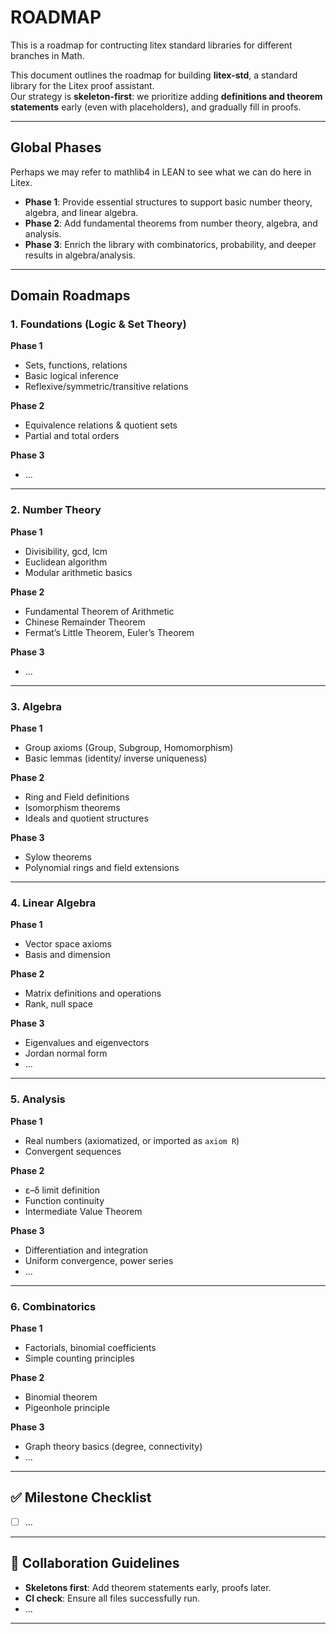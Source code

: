 # ROADMAP
This is a roadmap for contructing litex standard libraries for different branches in Math. 

This document outlines the roadmap for building **litex-std**, a standard library for the Litex proof assistant.  
Our strategy is **skeleton-first**: we prioritize adding **definitions and theorem statements** early (even with placeholders), and gradually fill in proofs.

---

## Global Phases

Perhaps we may refer to mathlib4 in LEAN to see what we can do here in Litex. 

- **Phase 1**: Provide essential structures to support basic number theory, algebra, and linear algebra.  
- **Phase 2**: Add fundamental theorems from number theory, algebra, and analysis.  
- **Phase 3**: Enrich the library with combinatorics, probability, and deeper results in algebra/analysis.  

---

## Domain Roadmaps

### 1. Foundations (Logic & Set Theory)
**Phase 1**
- Sets, functions, relations  
- Basic logical inference  
- Reflexive/symmetric/transitive relations  

**Phase 2**
- Equivalence relations & quotient sets  
- Partial and total orders  

**Phase 3**
- ...  

---

### 2. Number Theory
**Phase 1**
- Divisibility, gcd, lcm  
- Euclidean algorithm  
- Modular arithmetic basics  

**Phase 2**
- Fundamental Theorem of Arithmetic  
- Chinese Remainder Theorem  
- Fermat’s Little Theorem, Euler’s Theorem  

**Phase 3**
- ...  

---

### 3. Algebra
**Phase 1**
- Group axioms (Group, Subgroup, Homomorphism)  
- Basic lemmas (identity/ inverse uniqueness)  

**Phase 2**
- Ring and Field definitions  
- Isomorphism theorems  
- Ideals and quotient structures  

**Phase 3**
- Sylow theorems  
- Polynomial rings and field extensions  

---

### 4. Linear Algebra
**Phase 1**
- Vector space axioms  
- Basis and dimension  

**Phase 2**
- Matrix definitions and operations  
- Rank, null space  

**Phase 3**
- Eigenvalues and eigenvectors  
- Jordan normal form
- ...

---

### 5. Analysis
**Phase 1**
- Real numbers (axiomatized, or imported as `axiom R`)  
- Convergent sequences  

**Phase 2**
- ε–δ limit definition  
- Function continuity  
- Intermediate Value Theorem  

**Phase 3**
- Differentiation and integration  
- Uniform convergence, power series
- ... 

---

### 6. Combinatorics
**Phase 1**
- Factorials, binomial coefficients  
- Simple counting principles  

**Phase 2**
- Binomial theorem  
- Pigeonhole principle  

**Phase 3**
- Graph theory basics (degree, connectivity)  
- ...

---

## ✅ Milestone Checklist

- [ ] ... 


---

## 🤝 Collaboration Guidelines

- **Skeletons first**: Add theorem statements early, proofs later.  
- **CI check**: Ensure all files successfully run.  
- ... 

---
